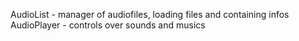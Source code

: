 AudioList - manager of audiofiles, loading files and containing infos\
AudioPlayer - controls over sounds and musics
